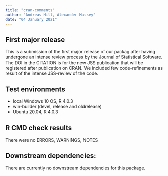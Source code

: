 ```yaml
---
title: "cran-comments"
author: "Andreas Hill, Alexander Massey"
date: "04 January 2021"
---
```



## First major release
This is a submission of the first major release of our packag after having undergone an intense review process by the
Journal of Statistical Software. 
The DOI in the CITATION is for the new JSS publication that will be registered after publication on CRAN.
We included few code-refinements as result of the intense JSS-review of the code.

## Test environments
* local Windows 10 OS, R 4.0.3
* win-builder (devel, release and oldrelease)
* Ubuntu 20.04, R 4.0.3

## R CMD check results
There were no ERRORS, WARNINGS, NOTES

## Downstream dependencies:
There are currently no downstream dependencies for this package.




































